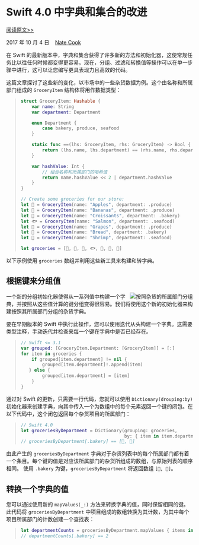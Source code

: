 # Swift 4.0 中字典和集合的改进

[阅读原文>>](https://swift.org/blog/dictionary-and-set-improvements/)

2017 年 10 月 4 日&nbsp;&nbsp;&nbsp;&nbsp;[Nate Cook](https://twitter.com/nnnnnnnn/)

在 Swift 的最新版本中，字典和集合获得了许多新的方法和初始化器，这使常规任务比以往任何时候都变得更容易。现在，分组、过滤和转换值等操作可以在单一步骤中进行，这可以让您编写更具表现力且高效的代码。

这篇文章探讨了这些新的变化，以市场中的一些杂货数据为例。这个由名称和所属部门组成的 `GroceryItem` 结构体将用作数据类型：

> ```swift
> struct GroceryItem: Hashable {
>     var name: String
>     var department: Department
> 
>     enum Department {
>         case bakery, produce, seafood
>     }
> 
>     static func ==(lhs: GroceryItem, rhs: GroceryItem) -> Bool {
>         return (lhs.name, lhs.department) == (rhs.name, rhs.department)
>     }
> 
>     var hashValue: Int {
>         // 组合名称和所属部门的哈希值
>         return name.hashValue << 2 | department.hashValue
>     }
> }
> 
> // Create some groceries for our store:
> let 🍎 = GroceryItem(name: "Apples", department: .produce)
> let 🍌 = GroceryItem(name: "Bananas", department: .produce)
> let 🥐 = GroceryItem(name: "Croissants", department: .bakery)
> let 🐟 = GroceryItem(name: "Salmon", department: .seafood)
> let 🍇 = GroceryItem(name: "Grapes", department: .produce)
> let 🍞 = GroceryItem(name: "Bread", department: .bakery)
> let 🍤 = GroceryItem(name: "Shrimp", department: .seafood)
> 
> let groceries = [🍎, 🍌, 🥐, 🐟, 🍇, 🍞, 🍤]
> ```

以下示例使用 `groceries` 数组并利用这些新工具来构建和转字典。

## 根据键来分组值

<img alt="按照杂货的所属部门分组" src="https://swift.org/assets/images/dictionary-blog/grouping.png" srcset="https://swift.org/assets/images/dictionary-blog/grouping_2x.png 2x" style="float: right;">

一个新的分组初始化器使得从一系列值中构建一个字典，并按照从这些值计算的键分组变得很容易。我们将使用这个新的初始化器来构建按照其所属部门分组的杂货字典。

要在早期版本的 Swift 中执行此操作，您可以使用迭代从头构建一个字典。这需要类型注释，手动迭代并检查来每一个键在字典中是否已经存在。

> ```swift
> // Swift <= 3.1
> var grouped: [GroceryItem.Department: [GroceryItem]] = [:]
> for item in groceries {
>     if grouped[item.department] != nil {
>         grouped[item.department]!.append(item)
>    } else {
>         grouped[item.department] = [item]
>     }
> }
> ```

通过对 Swift 的更新，只需要一行代码，您就可以使用 `Dictionary(drouping:by)` 初始化器来创建字典，向其中传入一个为数组中的每个元素返回一个键的闭包。在以下代码中，这个闭包返回每个杂货项目的所属部门：

> ```swift
> // Swift 4.0
> let groceriesByDepartment = Dictionary(grouping: groceries,
>                                        by: { item in item.department })
> // groceriesByDepartment[.bakery] == [🥐, 🍞]
> ```

由此产生的 `groceriesByDepartment` 字典对于杂货列表中的每个所属部门都有着一个条目。每个键的值是对应该所属部门的杂货所组成的数组，与原始列表的顺序相同。 使用 `.bakery` 为键，`groceriesByDepartment` 将返回数组 `[🥐, 🍞]`。


## 转换一个字典的值

您可以通过使用新的 `mapValues(_:)` 方法来转换字典的值，同时保留相同的键。此代码将 `groceriesByDepartment` 中项目组成的数组转换为其计数，为其中每个项目所属部门的计数创建一个查找表：

> ```swift
> let departmentCounts = groceriesByDepartment.mapValues { items in items.count }
> // departmentCounts[.bakery] == 2
> ```

















